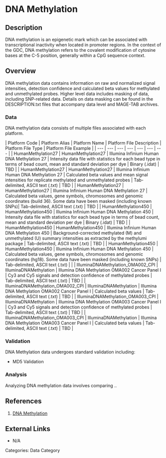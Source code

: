 # DNA Methylation #

## Description ##
DNA methylation is an epigenetic mark which can be associated with transcriptional inactivity when located in promoter regions. In the context of the GDC, DNA methylation refers to the covalent modification of cytosine bases at the C-5 position, generally within a CpG sequence context.
## Overview ##
DNA methylation data contains information on raw and normalized signal intensities, detection confidence and calculated beta values for methylated and unmethylated probes. Higher level data includes masking of data, including SNP-related data. Details on data masking can be found in the DESCRIPTION.txt files that accompany data level and MAGE-TAB archives.
### Data ###
DNA methylation data consists of multiple files associated with each platform.

| Platform Code | Platform Alias | Platform Name | Platform File Description | Platform File Type | Platform File Example |
| --- | --- | --- | --- | --- | --- | --- |
| HumanMethylation27 | HumanMethylation27 | Illumina Infinium Human DNA Methylation 27 | Intensity data file with statistics for each bead type in terms of bead count, mean and standard deviation per dye | Binary (.idat) | TBD |
| HumanMethylation27 | HumanMethylation27 | Illumina Infinium Human DNA Methylation 27 | Calculated beta values and mean signal intensities for replicate methylated and unmethylated probes | Tab-delimited, ASCII text (.txt) | TBD |
| HumanMethylation27 | HumanMethylation27 | Illumina Infinium Human DNA Methylation 27 | Calculated beta values, gene symbols, chromosomes and genomic coordinates (build 36). Some data have been masked (including known SNPs)| Tab-delimited, ASCII text (.txt) | TBD |
| HumanMethylation450 | HumanMethylation450 | Illumina Infinium Human DNA Methylation 450 | Intensity data file with statistics for each bead type in terms of bead count, mean and standard deviation per dye | Binary (.idat) | TBD |
| HumanMethylation450 | HumanMethylation450 | Illumina Infinium Human DNA Methylation 450 | Background-corrected methylated (M) and unmethylated (U) summary intensities as extracted by the methylumi package | Tab-delimited, ASCII text (.txt) | TBD |
| HumanMethylation450 | HumanMethylation450 | Illumina Infinium Human DNA Methylation 450 | Calculated beta values, gene symbols, chromosomes and genomic coordinates (hg18). Some data have been masked (including known SNPs) | Tab-delimited, ASCII text (.txt) | |
| IlluminaDNAMethylation_OMA002_CPI | IlluminaDNAMethylation | Illumina DNA Methylation OMA002 Cancer Panel I | Cy3 and Cy5 signals and detection confidence of methylated probes | Tab-delimited, ASCII text (.txt) | TBD |
| IlluminaDNAMethylation_OMA002_CPI | IlluminaDNAMethylation | Illumina DNA Methylation OMA002 Cancer Panel I | Calculated beta values | Tab-delimited, ASCII text (.txt) | TBD |
| IlluminaDNAMethylation_OMA003_CPI | IlluminaDNAMethylation | Illumina DNA Methylation OMA003 Cancer Panel I | Cy3 and Cy5 signals and detection confidence of methylated probes | Tab-delimited, ASCII text (.txt) | TBD |
| IlluminaDNAMethylation_OMA003_CPI | IlluminaDNAMethylation | Illumina DNA Methylation OMA003 Cancer Panel I | Calculated beta values | Tab-delimited, ASCII text (.txt) | TBD |
### Validation ###
DNA Methylation data undergoes standard validation including:
- MD5 Validation

### Analysis ###
Analyzing DNA methylation data involves comparing ..

## References ##
1. [DNA Methylation](https://wiki.nci.nih.gov/display/TCGA/DNA+methylation "DNA Methylation")

## External Links ##
* N/A

Categories: Data Category
